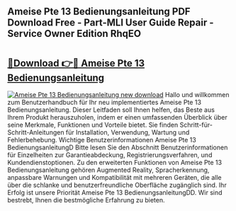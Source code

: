 ## Ameise Pte 13 Bedienungsanleitung PDF Download Free - Part-MLl User Guide Repair - Service Owner Edition RhqEO

# <h2><a href="http://df04rnw.blite.top/?on=Ameise+Pte+13+Bedienungsanleitung">🔗Download 👉🔴 Ameise Pte 13 Bedienungsanleitung</a></h2>

[![Ameise Pte 13 Bedienungsanleitung new download](https://i.imgur.com/lujVjoI.png)](http://df04rnw.blite.top/?on=Ameise+Pte+13+Bedienungsanleitung)
Hallo und willkommen zum Benutzerhandbuch für Ihr neu implementiertes Ameise Pte 13 Bedienungsanleitung. Dieser Leitfaden soll Ihnen helfen, das Beste aus Ihrem Produkt herauszuholen, indem er einen umfassenden Überblick über seine Merkmale, Funktionen und Vorteile bietet. Sie finden Schritt-für-Schritt-Anleitungen für Installation, Verwendung, Wartung und Fehlerbehebung. Wichtige Benutzerinformationen Ameise Pte 13 BedienungsanleitungD Bitte lesen Sie den Abschnitt Benutzerinformationen für Einzelheiten zur Garantieabdeckung, Registrierungsverfahren, und Kundendienstoptionen. Zu den erweiterten Funktionen von Ameise Pte 13 Bedienungsanleitung gehören Augmented Reality, Spracherkennung, anpassbare Warnungen und Kompatibilität mit mehreren Geräten, die alle über die schlanke und benutzerfreundliche Oberfläche zugänglich sind. Ihr Erfolg ist unsere Priorität Ameise Pte 13 BedienungsanleitungDD. Wir sind bestrebt, Ihnen die bestmögliche Erfahrung zu bieten.
